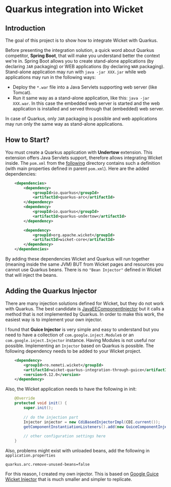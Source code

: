 # Quarkus integration into Wicket

## Introduction

The goal of this project is to show how to integrate Wicket with Quarkus.

Before presenting the integration solution, a quick word about Quarkus competitor,
**Spring Boot**, that will make you understand better the context we're in. 
Spring Boot allows you to create stand-alone applications
(by declaring `JAR` packaging) or WEB applications (by declaring `WAR` packaging).
Stand-alone application may run with `java -jar XXX.jar` while web applications
may run in the following ways:
- Deploy the `*.war` file into a Java Servlets supporting web server (like Tomcat).
- Run it same way as a stand-alone application, like this: `java -jar XXX.war`.
In this case the embedded web server is started and the web application
is installed and served through that (embedded) web server.

In case of Quarkus, only `JAR` packaging is possible and web applications
may run only the same way as stand-alone applications. 

## How to Start?
You must create a Quarkus application with **Undertow** extension. 
This extension offers Java Servlets support, therefore allows integrating
Wicket inside. The `pom.xml` from the 
[following](./quarkus-integration-example) directory contains such 
a definition (with main properties defined in parent `pom.xml`). 
Here are the added dependencies:
```XML
    <dependencies>
        <dependency>
            <groupId>io.quarkus</groupId>
            <artifactId>quarkus-arc</artifactId>
        </dependency>
        <dependency>
            <groupId>io.quarkus</groupId>
            <artifactId>quarkus-undertow</artifactId>
        </dependency>

        <dependency>
            <groupId>org.apache.wicket</groupId>
            <artifactId>wicket-core</artifactId>
        </dependency>
    </dependencies>
```
By adding these dependencies Wicket and Quarkus will run together (meaning
inside the same JVM) BUT from Wicket pages and resources you cannot 
use Quarkus beans. There is no `"Bean Injector"` defined in Wicket
that will inject the beans.


## Adding the Quarkus Injector
There are many injection solutions defined for Wicket, but they do not work 
with Quarkus. The best candidate is 
[JavaEEComponentInjector](https://mvnrepository.com/artifact/org.wicketstuff/wicketstuff-javaee-inject)
but it calls a method that is not implemented by Quarkus. In order 
to make this work, the easiest way is to implement your own injector. 

I found that **Guice Injector** is very
simple and easy to understand but you need to have a collection of
`com.google.inject.Module`s or an `com.google.inject.Injector` instance.
Having Modules is not useful nor possible. Implementing an `Injector` 
based on Quarkus is possible. The following dependency needs to be added
to your Wicket project.
```XML
    <dependency>
        <groupId>ro.nemeti.wicket</groupId>
        <artifactId>wicket-quarkus-integration-through-guice</artifactId>
        <version>9.12.0</version>
    </dependency>
```
Also, the Wicket application needs to have the following in init:
```Java
    @Override
    protected void init() {
        super.init();
        
        // do the injection part
        Injector injector = new CdiBasedInjectorImpl(CDI.current());
        getComponentInstantiationListeners().add(new GuiceComponentInjector(this, injector));
        
        // other configuration settings here
    }
```
Also, problems might exist with unloaded beans, add the following in 
`application.properties`
```
quarkus.arc.remove-unused-beans=false
```

For this reason, I created my own injector. This is based on
[Google Guice Wicket Injector](https://mvnrepository.com/artifact/org.apache.wicket/wicket-guice)
that is much smaller and simpler to replicate.

